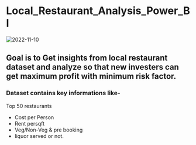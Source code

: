 # Local_Restaurant_Analysis_Power_BI
![2022-11-10](https://user-images.githubusercontent.com/112419088/200928121-fceaaca7-ff18-457d-9b9c-91fff638f32c.png)
## Goal is to Get insights from local restaurant dataset and analyze so that new investers can get maximum profit with minimum risk factor.
### Dataset contains key informations like-
Top 50 restaurants 
- Cost per Person 
 - Rent persqft 
- Veg/Non-Veg 
& pre booking 
- liquor served or not. 

